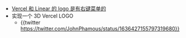 - [Vercel 和 Linear 的 logo 是有右键菜单的](https://twitter.com/hwangdevs/status/1640906718912839680)
- 实现一个 3D Vercel LOGO
	- {{twitter https://twitter.com/JohnPhamous/status/1636427155797319680}}